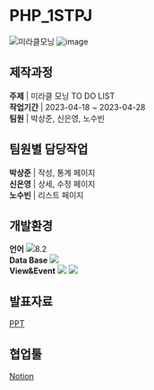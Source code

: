# PHP_1STPJ

![미라클모닝](https://github.com/PHP-506-1/PHP_1STPJ/assets/126547900/b2804924-cfa0-438f-a6ad-b4c5e50e878d)
![image](https://github.com/PHP-506-1/PHP_1STPJ/assets/126547900/943e4f5c-2ed8-4d88-8e4e-665d91640210)

## 제작과정
__주제__ | 미라클 모닝 TO DO LIST<br>
__작업기간__ | 2023-04-18 ~ 2023-04-28<br>
__팀원__ | 박상준, 신은영, 노수빈<br>

## 팀원별 담당작업
__박상준__ | 작성, 통계 페이지<br>
__신은영__ | 상세, 수정 페이지<br>
__노수빈__ | 리스트 페이지<br>

## 개발환경
__언어__ <img src="https://img.shields.io/badge/PHP-777BB4?style=flat-square&logo=php&logoColor=white"/>8.2<br>
__Data Base__  <img src="https://img.shields.io/badge/MariaDB-003545?style=flat-square&logo=mariaDB&logoColor=white"/><br>
__View&Event__  <img src="https://img.shields.io/badge/HTML5-E34F26?style=flat-square&logo=html5&logoColor=white"/> <img src="https://img.shields.io/badge/CSS3-1572B6?style=flat-square&logo=css3&logoColor=white"/><br>

## 발표자료
[PPT](https://docs.google.com/presentation/d/19bL_AkCUKuSVcYUsmPXK2OM37BqSXBmMUPl5Bj4CfMs/edit?usp=sharing)

## 협업툴
[Notion](https://www.notion.so/9e30cd16574944a481513cc0c275bfc7?v=a27a4bbe9d0646db9eb673528ea498cc&pvs=4)
